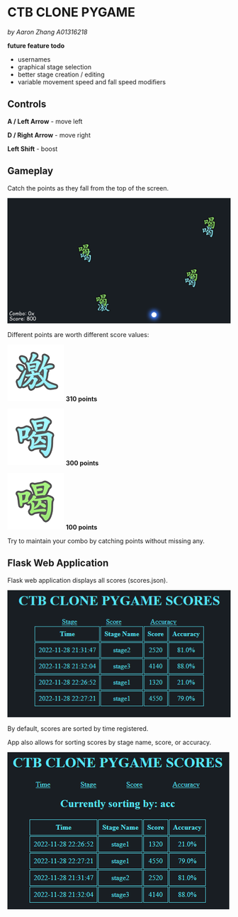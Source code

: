 # CTB CLONE PYGAME

*by Aaron Zhang A01316218*

**future feature todo**
  - usernames
  - graphical stage selection
  - better stage creation / editing
  - variable movement speed and fall speed modifiers

## Controls

**A / Left Arrow** - move left

**D / Right Arrow** - move right

**Left Shift** - boost

## Gameplay

Catch the points as they fall from the top of the screen.

![gameplay](images/gameplay.png)

Different points are worth different score values:

![310](sprites/point_boost.png)
**310 points**

![300](sprites/point_300.png)
**300 points**

![100](sprites/point_100.png)
**100 points**

Try to maintain your combo by catching points without missing any.

## Flask Web Application

Flask web application displays all scores (scores.json).

![flask_home](images/flask_home.png)

By default, scores are sorted by time registered.

App also allows for sorting scores by stage name, score, or accuracy.

![flask_sort](images/flask_sort.png)
